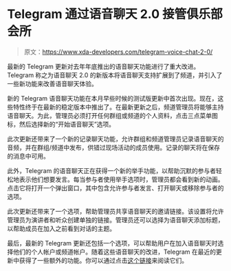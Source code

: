 # Telegram 通过语音聊天 2.0 接管俱乐部会所

> 原文：<https://www.xda-developers.com/telegram-voice-chat-2-0/>

最新的 Telegram 更新对去年年底推出的语音聊天功能进行了重大改进。Telegram 称之为语音聊天 2.0 的新版本将语音聊天支持扩展到了频道，并引入了一些新功能来改善语音聊天体验。

新的 Telegram 语音聊天功能在本月早些时候的测试版更新中首次出现。现在，这些特性终于在最新的稳定版本中推出了。在最新更新之后，频道管理员将能够主持语音聊天。为此，管理员必须打开任何群组或频道的个人资料，点击三点菜单图标，然后选择新的“开始语音聊天”选项。

此次更新还带来了一个新的记录聊天功能，允许群组和频道管理员记录语音聊天的音频，并在群组/频道中发布，供错过现场活动的成员使用。记录的聊天将在保存的消息中可用。

此外，Telegram 的语音聊天正在获得一个新的举手功能，以帮助沉默的参与者轻松地表示他们想要发言。每当参与者使用举手选项时，管理员都会看到新的动画。点击它将打开一个弹出窗口，其中包含允许参与者发言、打开聊天或移除参与者的选项。

此次更新还带来了一个选项，帮助管理员共享语音聊天的邀请链接。该设置将允许管理员为演讲者和听众创建单独的链接。管理员还可以选择为语音聊天添加标题，以帮助成员在加入之前看到对话的主题。

最后，最新的 Telegram 更新还包括一个选项，可以帮助用户在加入语音聊天时选择他们的个人帐户或频道帐户。随着这些语音聊天的改进，Telegram 在最近的更新中获得了一些额外的功能。你可以通过点击[这个链接](https://telegram.org/blog/voice-chats-on-steroids)来阅读它们。